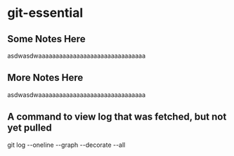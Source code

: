 # git-essential

## Some Notes Here
asdwasdwaaaaaaaaaaaaaaaaaaaaaaaaaaaaaaa

## More Notes Here
asdwasdwaaaaaaaaaaaaaaaaaaaaaaaaaaaaaaa

## A command to view log that was fetched, but not yet pulled
 git log --oneline --graph --decorate --all

